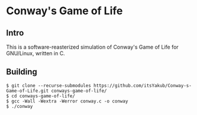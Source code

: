 # Conway's Game of Life

## Intro

This is a software-reasterized simulation of Conway's Game of Life for GNU/Linux, written in C.

## Building

```console
$ git clone --recurse-submodules https://github.com/itsYakub/Conway-s-Game-of-Life.git conways-game-of-life/
$ cd conways-game-of-life/
$ gcc -Wall -Wextra -Werror conway.c -o conway
$ ./conway
```

